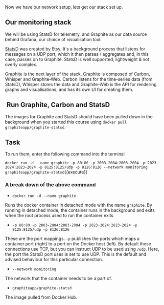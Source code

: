 Now we have our network setup, lets get our stack set up. 

## Our monitoring stack

We will be using StatsD for telemetry, and Graphite as our data source behind Grafana, our choice of visualisation tool.

[StatsD](https://github.com/etsy/statsd) was created by Etsy. It's a background process that listens for messages on a UDP port, which it then parses / aggregates and, in this case, passes on to Graphite. StatsD is well supported, lightweight & not overly complex.

[Graphite](http://graphiteapp.org/) is the next layer of the stack. Graphite is composed of Carbon, Whisper and Graphite-Web. Carbon listens for the time-series data (from StatsD), Whisper stores the data and Graphite-Web is the API for rendering graphs and visualisations, and has its own UI for creating them.

##  Run Graphite, Carbon and StatsD

The images for Graphite and StatsD should have been pulled down in the background when you started this course using `docker pull graphiteapp/graphite-statsd`.

## Task 

To run them, enter the following command into the terminal

`docker run -d --name graphite -p 80:80 -p 2003-2004:2003-2004 -p 2023-2024:2023-2024 -p 8125:8125/udp -p 8126:8126 --network monitoring graphiteapp/graphite-statsd`{{execute}}


### A break down of the above command

* `docker run -d --name graphite` 

Runs the docker container in detached mode with the name `graphite`. By running in detached mode, the container runs in the background and exits when the root process used to run the container exits.

* `-p 80:80 -p 2003-2004:2003-2004 -p 2023-2024:2023-2024 -p 8125:8125/udp -p 8126:8126`

These are the port mappings. `-p` publishes the ports which maps a container port (right) to a port on the Docker host (left). By default these connections use TCP, but you can instruct UDP to be used using `/udp`. Here, the port the StatsD port uses is set to use UDP. This is the default and advised behaviour for this particular connection.

* `--network monitoring`

The network that the container needs to be a part of.

* `graphiteapp/graphite-statsd`

The image pulled from Docker Hub.

